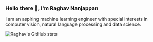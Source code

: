 ### Hello there 👋, I'm Raghav Nanjappan

I am an aspiring machine learning engineer with special interests in computer vision, natural language processing and data science.

![Raghav's GitHub stats](https://github-readme-stats.vercel.app/api?username=rexgraystone&show_icons=true&theme=dark)

<!--
**rexgraystone/rexgraystone** is a ✨ _special_ ✨ repository because its `README.md` (this file) appears on your GitHub profile.

Here are some ideas to get you started:

- 🔭 I’m currently working on ...
- 🌱 I’m currently learning ...
- 👯 I’m looking to collaborate on ...
- 🤔 I’m looking for help with ...
- 💬 Ask me about ...
- 📫 How to reach me: ...
- 😄 Pronouns: ...
- ⚡ Fun fact: ...
-->
